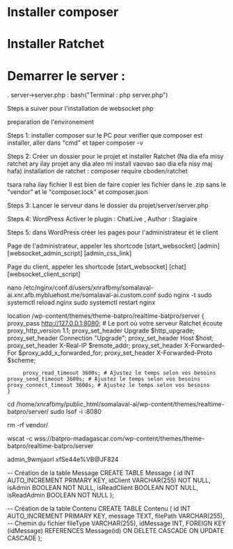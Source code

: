 # Installer composer
# Installer Ratchet
# Demarrer le server :
  . server->server.php : bash("Terminal : php server.php")


Steps a suiver pour l'installation de websocket php

preparation de l'environement

Steps 1: installer composer sur le PC
pour verifier que composer est installer, aller dans "cmd" et taper composer -v

Steps 2: Créer un dossier pour le projet et installer Ratchet (Na dia efa misy ratchet ary ilay projet any dia aleo mi install vaovao sao dia efa nisy maj hafa)
installation de ratchet : composer require cboden/ratchet

tsara raha ilay fichier Il est bien de faire copier les fichier dans le .zip sans le "vendor" et le "composer.lock" et composer.json

Steps 3: Lancer le serveur dans le dossier du projet/server/server.php

Steps 4: WordPress
Activer le plugin : ChatLive  , Author : Stagiaire

Steps 5: dans WordPress créer les pages pour l'administrateur et le client

Page de l'administrateur, appeler les shortcode
[start_websocket]
[admin]
[websocket_admin_script]
[admin_css_link]

Page du client, appeler les shortcode
[start_websocket]
[chat]
[websocket_client_script] 


nano /etc/nginx/conf.d/users/xnrafbmy/somalaval-ai.xnr.afb.mybluehost.me/somalaval-ai.custom.conf
sudo nginx -t
sudo systemctl reload nginx
sudo systemctl restart nginx

location /wp-content/themes/theme-batpro/realtime-batpro/server {
        proxy_pass http://127.0.0.1:8080; # Le port où votre serveur Ratchet écoute
        proxy_http_version 1.1;
        proxy_set_header Upgrade $http_upgrade;
        proxy_set_header Connection "Upgrade";
        proxy_set_header Host $host;
        proxy_set_header X-Real-IP $remote_addr;
        proxy_set_header X-Forwarded-For $proxy_add_x_forwarded_for;
        proxy_set_header X-Forwarded-Proto $scheme;

         proxy_read_timeout 3600s; # Ajustez le temps selon vos besoins
    proxy_send_timeout 3600s; # Ajustez le temps selon vos besoins
    proxy_connect_timeout 3600s; # Ajustez le temps selon vos besoins
    }

cd /home/xnrafbmy/public_html/somalaval-ai/wp-content/themes/realtime-batpro/server/
sudo lsof -i :8080

rm -rf vendor/




wscat -c wss://batpro-madagascar.com/wp-content/themes/theme-batpro/realtime-batpro/server


admin_9wmjaorl
xfSe44e%VB@JF824

-- Création de la table Message
CREATE TABLE Message (
    id INT AUTO_INCREMENT PRIMARY KEY,
    idClient VARCHAR(255) NOT NULL,
    isAdmin BOOLEAN NOT NULL,
    isReadClient BOOLEAN NOT NULL,
    isReadAdmin BOOLEAN NOT NULL
);

-- Création de la table Contenu
CREATE TABLE Contenu (
    id INT AUTO_INCREMENT PRIMARY KEY,
    message TEXT,
    filePath VARCHAR(255),  -- Chemin du fichier
    fileType VARCHAR(255),
    idMessage INT,
    FOREIGN KEY (idMessage) REFERENCES Message(id) ON DELETE CASCADE ON UPDATE CASCADE
);

